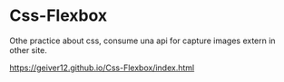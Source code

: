 # Css-Flexbox
 Othe practice about css, consume una api for capture images extern in other site.

https://geiver12.github.io/Css-Flexbox/index.html
